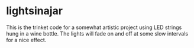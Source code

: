 lightsinajar
============

This is the trinket code for a somewhat artistic project using LED strings hung in a wine bottle. The lights will fade on and off at some slow intervals for a nice effect.
